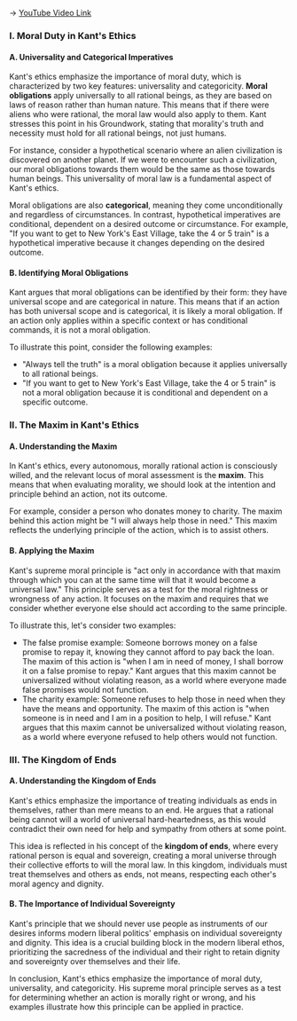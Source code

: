 -> [YouTube Video Link](https://www.youtube.com/watch?v=Z2JlCst6tiA&list=PLdLiRaajwSXSCRO9OwI0M9kfgcsPwq4gH&index=29&pp=iAQB)

### I. Moral Duty in Kant's Ethics
#### A. Universality and Categorical Imperatives

Kant's ethics emphasize the importance of moral duty, which is characterized by two key features: universality and categoricity. **Moral obligations** apply universally to all rational beings, as they are based on laws of reason rather than human nature. This means that if there were aliens who were rational, the moral law would also apply to them. Kant stresses this point in his Groundwork, stating that morality's truth and necessity must hold for all rational beings, not just humans.

For instance, consider a hypothetical scenario where an alien civilization is discovered on another planet. If we were to encounter such a civilization, our moral obligations towards them would be the same as those towards human beings. This universality of moral law is a fundamental aspect of Kant's ethics.

Moral obligations are also **categorical**, meaning they come unconditionally and regardless of circumstances. In contrast, hypothetical imperatives are conditional, dependent on a desired outcome or circumstance. For example, "If you want to get to New York's East Village, take the 4 or 5 train" is a hypothetical imperative because it changes depending on the desired outcome.

#### B. Identifying Moral Obligations

Kant argues that moral obligations can be identified by their form: they have universal scope and are categorical in nature. This means that if an action has both universal scope and is categorical, it is likely a moral obligation. If an action only applies within a specific context or has conditional commands, it is not a moral obligation.

To illustrate this point, consider the following examples:

*   "Always tell the truth" is a moral obligation because it applies universally to all rational beings.
*   "If you want to get to New York's East Village, take the 4 or 5 train" is not a moral obligation because it is conditional and dependent on a specific outcome.

### II. The Maxim in Kant's Ethics
#### A. Understanding the Maxim

In Kant's ethics, every autonomous, morally rational action is consciously willed, and the relevant locus of moral assessment is the **maxim**. This means that when evaluating morality, we should look at the intention and principle behind an action, not its outcome.

For example, consider a person who donates money to charity. The maxim behind this action might be "I will always help those in need." This maxim reflects the underlying principle of the action, which is to assist others.

#### B. Applying the Maxim

Kant's supreme moral principle is "act only in accordance with that maxim through which you can at the same time will that it would become a universal law." This principle serves as a test for the moral rightness or wrongness of any action. It focuses on the maxim and requires that we consider whether everyone else should act according to the same principle.

To illustrate this, let's consider two examples:

*   The false promise example: Someone borrows money on a false promise to repay it, knowing they cannot afford to pay back the loan. The maxim of this action is "when I am in need of money, I shall borrow it on a false promise to repay." Kant argues that this maxim cannot be universalized without violating reason, as a world where everyone made false promises would not function.
*   The charity example: Someone refuses to help those in need when they have the means and opportunity. The maxim of this action is "when someone is in need and I am in a position to help, I will refuse." Kant argues that this maxim cannot be universalized without violating reason, as a world where everyone refused to help others would not function.

### III. The Kingdom of Ends
#### A. Understanding the Kingdom of Ends

Kant's ethics emphasize the importance of treating individuals as ends in themselves, rather than mere means to an end. He argues that a rational being cannot will a world of universal hard-heartedness, as this would contradict their own need for help and sympathy from others at some point.

This idea is reflected in his concept of the **kingdom of ends**, where every rational person is equal and sovereign, creating a moral universe through their collective efforts to will the moral law. In this kingdom, individuals must treat themselves and others as ends, not means, respecting each other's moral agency and dignity.

#### B. The Importance of Individual Sovereignty

Kant's principle that we should never use people as instruments of our desires informs modern liberal politics' emphasis on individual sovereignty and dignity. This idea is a crucial building block in the modern liberal ethos, prioritizing the sacredness of the individual and their right to retain dignity and sovereignty over themselves and their life.

In conclusion, Kant's ethics emphasize the importance of moral duty, universality, and categoricity. His supreme moral principle serves as a test for determining whether an action is morally right or wrong, and his examples illustrate how this principle can be applied in practice.